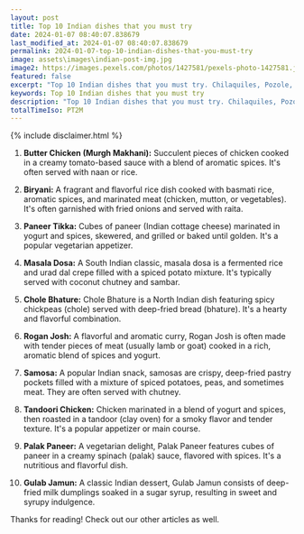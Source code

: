 ```yaml
---
layout: post
title: Top 10 Indian dishes that you must try
date: 2024-01-07 08:40:07.838679
last_modified_at: 2024-01-07 08:40:07.838679
permalink: 2024-01-07-top-10-indian-dishes-that-you-must-try
image: assets\images\indian-post-img.jpg
image2: https://images.pexels.com/photos/1427581/pexels-photo-1427581.jpeg?auto=compress&cs=tinysrgb&h=650&w=940
featured: false
excerpt: "Top 10 Indian dishes that you must try. Chilaquiles, Pozole, Tostadas made it to my top 10 list. Click to see if your favourite dish made it to my top 10"
keywords: Top 10 Indian dishes that you must try
description: "Top 10 Indian dishes that you must try. Chilaquiles, Pozole, Tostadas made it to my top 10 list. Click to see if your favourite dish made it to my top 10"
totalTimeIso: PT2M
---
```

{% include disclaimer.html %}

1. **Butter Chicken (Murgh Makhani):**
   Succulent pieces of chicken cooked in a creamy tomato-based sauce with a blend of aromatic spices. It's often served with naan or rice.

2. **Biryani:**
   A fragrant and flavorful rice dish cooked with basmati rice, aromatic spices, and marinated meat (chicken, mutton, or vegetables). It's often garnished with fried onions and served with raita.

3. **Paneer Tikka:**
   Cubes of paneer (Indian cottage cheese) marinated in yogurt and spices, skewered, and grilled or baked until golden. It's a popular vegetarian appetizer.

4. **Masala Dosa:**
   A South Indian classic, masala dosa is a fermented rice and urad dal crepe filled with a spiced potato mixture. It's typically served with coconut chutney and sambar.

5. **Chole Bhature:**
   Chole Bhature is a North Indian dish featuring spicy chickpeas (chole) served with deep-fried bread (bhature). It's a hearty and flavorful combination.

6. **Rogan Josh:**
   A flavorful and aromatic curry, Rogan Josh is often made with tender pieces of meat (usually lamb or goat) cooked in a rich, aromatic blend of spices and yogurt.

7. **Samosa:**
   A popular Indian snack, samosas are crispy, deep-fried pastry pockets filled with a mixture of spiced potatoes, peas, and sometimes meat. They are often served with chutney.

8. **Tandoori Chicken:**
   Chicken marinated in a blend of yogurt and spices, then roasted in a tandoor (clay oven) for a smoky flavor and tender texture. It's a popular appetizer or main course.

9. **Palak Paneer:**
   A vegetarian delight, Palak Paneer features cubes of paneer in a creamy spinach (palak) sauce, flavored with spices. It's a nutritious and flavorful dish.

10. **Gulab Jamun:**
    A classic Indian dessert, Gulab Jamun consists of deep-fried milk dumplings soaked in a sugar syrup, resulting in sweet and syrupy indulgence.

Thanks for reading! Check out our other articles as well.